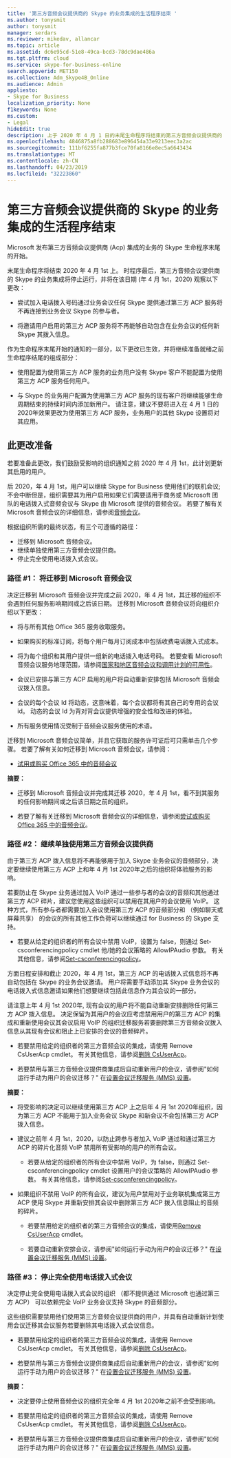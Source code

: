 ```yaml
---
title: '第三方音频会议提供商的 Skype 的业务集成的生活程序结束 '
ms.author: tonysmit
author: tonysmit
manager: serdars
ms.reviewer: mikedav, allancar
ms.topic: article
ms.assetid: dc6e95cd-51e8-49ca-bcd3-78dc9dae486a
ms.tgt.pltfrm: cloud
ms.service: skype-for-business-online
search.appverid: MET150
ms.collection: Adm_Skype4B_Online
ms.audience: Admin
appliesto:
- Skype for Business
localization_priority: None
f1keywords: None
ms.custom:
- Legal
hideEdit: true
description: 上于 2020 年 4 月 1 日的末尾生命程序将结束的第三方音频会议提供商的 Skype 的业务集成 (第三方 ACP)。
ms.openlocfilehash: 4846875a8fb288683e896454a33e9213eec3a2ac
ms.sourcegitcommit: 111bf6255fa877b3fce70fa8166e8ec5a6643434
ms.translationtype: MT
ms.contentlocale: zh-CN
ms.lasthandoff: 04/23/2019
ms.locfileid: "32223860"
---
```

# <a name="end-of-life-program-for-the-integration-of-skype-for-business-with-third-party-audio-conferencing-providers"></a>第三方音频会议提供商的 Skype 的业务集成的生活程序结束 

Microsoft 发布第三方音频会议提供商 (Acp) 集成的业务的 Skype 生命程序末尾的开始。 

末尾生命程序将结束 2020 年 4 月 1st 上。 时程序最后，第三方音频会议提供商的 Skype 的业务集成将停止运行，并将在该日期 (年 4 月 1st，2020) 观察以下更改： 

- 尝试加入电话拨入号码通过业务会议任何 Skype 提供通过第三方 ACP 服务将不再连接到业务会议 Skype 的参与者。
 
- 将邀请用户启用的第三方 ACP 服务将不再能够自动包含在业务会议的任何新 Skype 其拨入信息。 

作为生命程序末尾开始的通知的一部分，以下更改已生效，并将继续准备就绪之前生命程序结尾的组成部分： 

- 使用配置为使用第三方 ACP 服务的业务用户没有 Skype 客户不能配置为使用第三方 ACP 服务任何用户。 

- 与 Skype 的业务用户配置为使用第三方 ACP 服务的现有客户将继续能够生命周期结束的持续时间内添加新用户。 请注意，建议不要将进入在 4 月 1 日的 2020年效果更改为使用第三方 ACP 服务，业务用户的其他 Skype 设置将对其应用。 

## <a name="preparing-for-this-change"></a>此更改准备

若要准备此更改，我们鼓励受影响的组织通知之前 2020 年 4 月 1st，此计划更新其启用的用户。 

后 2020，年 4 月 1st，用户可以继续 Skype for Business 使用他们的联机会议; 不会中断但是，组织需要其为用户启用如果它们需要适用于商务或 Microsoft 团队的电话拨入式音频会议与 Skype 由 Microsoft 提供的音频会议。 若要了解有关 Microsoft 音频会议的详细信息，请参阅[音频会议](https://products.office.com/en-us/skype-for-business/audio-conferencing)。 

根据组织所需的最终状态，有三个可遵循的路径：

- 迁移到 Microsoft 音频会议。 
- 继续单独使用第三方音频会议提供商。 
- 停止完全使用电话拨入式会议。

### <a name="path-1-migrate-to-microsoft-audio-conferencing"></a>路径 #1： 将迁移到 Microsoft 音频会议   

决定迁移到 Microsoft 音频会议并完成之前 2020，年 4 月 1st，其迁移的组织不会遇到任何服务影响期间或之后该日期。 迁移到 Microsoft 音频会议将向组织介绍以下更改： 

- 将与所有其他 Office 365 服务收取服务。 

- 如果购买的标准订阅，将每个用户每月订阅成本中包括收费电话拨入式成本。 

- 将为每个组织和其用户提供一组新的电话拨入电话号码。 若要查看 Microsoft 音频会议服务地理范围，请参阅[国家和地区音频会议和调用计划的可用性](/microsoftteams/country-and-region-availability-for-audio-conferencing-and-calling-plans/country-and-region-availability-for-audio-conferencing-and-calling-plans)。
 
- 会议已安排与第三方 ACP 启用的用户将自动重新安排包括 Microsoft 音频会议拨入信息。
 
- 会议的每个会议 Id 将动态，这意味着，每个会议都将有其自己的专用的会议 id。 动态的会议 Id 为背对背会议提供增强的安全性和改进的体验。

- 所有服务使用情况受制于音频会议服务使用的术语。 

迁移到 Microsoft 音频会议简单，并且它获取的服务许可证后可只需单击几个步骤。 若要了解有关如何迁移到 Microsoft 音频会议，请参阅：

- [试用或购买 Office 365 中的音频会议](../audio-conferencing-in-office-365/try-or-purchase-audio-conferencing-in-office-365.md)
 
**摘要：**

- 迁移到 Microsoft 音频会议并完成其迁移 2020，年 4 月 1st，看不到其服务的任何影响期间或之后该日期之前的组织。

- 若要了解有关迁移到 Microsoft 音频会议的详细信息，请参阅[尝试或购买 Office 365 中的音频会议](../audio-conferencing-in-office-365/try-or-purchase-audio-conferencing-in-office-365.md)。 

### <a name="path-2-continue-to-separately-use-a-third-party-audio-conferencing-provider"></a>路径 #2： 继续单独使用第三方音频会议提供商

由于第三方 ACP 拨入信息将不再能够用于加入 Skype 业务会议的音频部分，决定要继续使用第三方 ACP 上和年 4 月 1st 2020年之后的组织将体验服务的影响。 

若要防止在 Skype 业务通过加入 VoIP 通过一些参与者的会议的音频和其他通过第三方 ACP 碎片，建议您使用这些组织可以禁用在其用户的会议使用 VoIP。 这种方式，所有参与者都需要加入会议使用第三方 ACP 的音频部分和 （例如聊天或屏幕共享） 的会议的所有其他工作负荷可以继续通过 for Business 的 Skype 支持。 

- 若要从给定的组织者的所有会议中禁用 VoIP，设置为 false，则通过 Set-csconferencingpolicy cmdlet 他/她的会议策略的 AllowIPAudio 参数。 有关其他信息，请参阅[Set-csconferencingpolicy](https://docs.microsoft.com/powershell/module/skype/set-csconferencingpolicy?view=skype-ps)。
 
方面日程安排和截止 2020，年 4 月 1st，第三方 ACP 的电话拨入式信息将不再自动包括在 Skype 的业务会议邀请。 用户将需要手动添加其 Skype 业务会议的电话拨入式信息邀请如果他们想要继续包括此信息作为其会议的一部分。 

请注意上年 4 月 1st 2020年, 现有会议的用户将不能自动重新安排删除任何第三方 ACP 拨入信息。 决定保留为其用户的会议应考虑禁用用户的第三方 ACP 的集成和重新使用会议其会议启用 VoIP 的组织迁移服务若要删除第三方音频会议拨入信息从其现有会议和阻止上已安排的会议的音频碎片。 

- 若要禁用给定的组织者的第三方音频会议的集成，请使用 Remove CsUserAcp cmdlet。 有关其他信息，请参阅[删除 CsUserAcp](https://docs.microsoft.com/powershell/module/skype/remove-csuseracp?view=skype-ps)。 

- 若要禁用与第三方音频会议提供商集成后自动重新用户的会议，请参阅"如何运行手动为用户的会议迁移？" 在[设置会议迁移服务 (MMS) 设置](../audio-conferencing-in-office-365/setting-up-the-meeting-migration-service-mms.md)。 

**摘要：**

- 将受影响的决定可以继续使用第三方 ACP 上之后年 4 月 1st 2020年组织，因为第三方 ACP 不能用于加入业务会议 Skype 和新会议不会包括第三方 ACP 拨入信息。 

- 建议之前年 4 月 1st，2020，以防止跨参与者加入 VoIP 通过和通过第三方 ACP 的碎片化音频 VoIP 禁用所有受影响的用户的所有会议。 

    - 若要从给定的组织者的所有会议中禁用 VoIP，为 false，则通过 Set-csconferencingpolicy cmdlet 设置用户的会议策略的 AllowIPAudio 参数。 有关其他信息，请参阅[Set-csconferencingpolicy](https://docs.microsoft.com/powershell/module/skype/set-csconferencingpolicy?view=skype-ps)。
 
- 如果组织不禁用 VoIP 的所有会议，建议为用户禁用对于业务联机集成第三方 ACP 使用 Skype 并重新安排其会议中删除第三方 ACP 拨入信息阻止的音频的碎片。

    - 若要禁用给定的组织者的第三方音频会议的集成，请使用[Remove CsUserAcp](https://docs.microsoft.com/powershell/module/skype/remove-csuseracp?view=skype-ps) cmdlet。 

    - 若要自动重新安排会议，请参阅"如何运行手动为用户的会议迁移？" 在[设置会议迁移服务 (MMS) 设置](../audio-conferencing-in-office-365/setting-up-the-meeting-migration-service-mms.md)。

### <a name="path-3-stop-using-dial-in-conferencing-altogether"></a>路径 #3： 停止完全使用电话拨入式会议

决定停止完全使用电话拨入式会议的组织 （都不提供通过 Microsoft 也通过第三方 ACP） 可以依赖完全 VoIP 业务会议支持 Skype 的音频部分。 

这些组织需要禁用他们使用第三方音频会议提供商的用户，并具有自动重新计划使用会议迁移其会议服务若要删除其电话拨入式会议信息。 

- 若要禁用给定的组织者的第三方音频会议的集成，请使用 Remove CsUserAcp cmdlet。 有关其他信息，请参阅[删除 CsUserAcp](https://docs.microsoft.com/powershell/module/skype/remove-csuseracp?view=skype-ps)。 

- 若要禁用与第三方音频会议提供商集成后自动重新用户的会议，请参阅"如何运行手动为用户的会议迁移？" 在[设置会议迁移服务 (MMS) 设置](../audio-conferencing-in-office-365/setting-up-the-meeting-migration-service-mms.md)。 

**摘要：** 

- 决定要停止使用音频会议的组织完全年 4 月 1st 2020年之前不会受到影响。

- 若要禁用给定的组织者的第三方音频会议的集成，请使用 Remove CsUserAcp cmdlet。 有关其他信息，请参阅[删除 CsUserAcp](https://docs.microsoft.com/powershell/module/skype/remove-csuseracp?view=skype-ps)。 

- 若要禁用与第三方音频会议提供商集成后自动重新用户的会议，请参阅"如何运行手动为用户的会议迁移？" 在[设置会议迁移服务 (MMS) 设置](../audio-conferencing-in-office-365/setting-up-the-meeting-migration-service-mms.md)。

